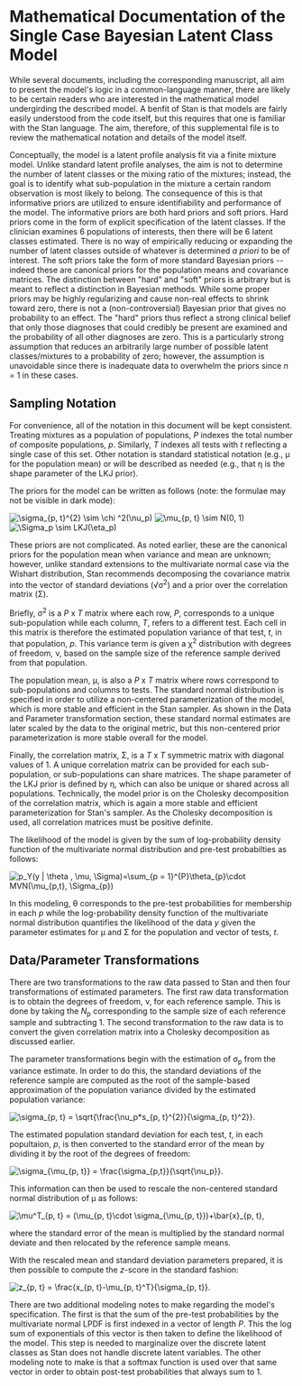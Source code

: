 # Mathematical Documentation of the Single Case Bayesian Latent Class Model

While several documents, including the corresponding manuscript, all aim to present the model's logic in a common-language manner, there are likely to be certain readers who are interested in the mathematical model undergirding the described model. A benfit of Stan is that models are fairly easily understood from the code itself, but this requires that one is familiar with the Stan language. The aim, therefore, of this supplemental file is to review the mathematical notation and details of the model itself.

Conceptually, the model is a latent profile analysis fit via a finite mixture model. Unlike standard latent profile analyses, the aim is not to determine the number of latent classes or the mixing ratio of the mixtures; instead, the goal is to identify what sub-population in the mixture a certain random observation is most likely to belong. The consequence of this is that informative priors are utilized to ensure identifiability and performance of the model. The informative priors are both hard priors and soft priors. Hard priors come in the form of explicit specification of the latent classes. If the clinician examines 6 populations of interests, then there will be 6 latent classes estimated. There is no way of empirically reducing or expanding the number of latent classes outside of whatever is determined *a priori* to be of interest. The soft priors take the form of more standard Bayesian priors -- indeed these are canonical priors for the population means and covariance matrices. The distinction between "hard" and "soft" priors is arbitrary but is meant to reflect a distinction in Bayesian methods. While some proper priors may be highly regularizing and cause non-real effects to shrink toward zero, there is not a (non-controversial) Bayesian prior that gives no probability to an effect. The "hard" priors thus reflect a strong clinical belief that only those diagnoses that could credibly be present are examined and the probability of all other diagnoses are zero. This is a particularly strong assumption that reduces an arbitrarily large number of possible latent classes/mixtures to a probability of zero; however, the assumption is unavoidable since there is inadequate data to overwhelm the priors since *n* = 1 in these cases.

## Sampling Notation

For convenience, all of the notation in this document will be kept consistent. Treating mixtures as a population of populations, *P* indexes the total number of composite populations, *p*. Similarly, *T* indexes all tests with *t* reflecting a single case of this set. Other notation is standard statistical notation (e.g., &mu; for the population mean) or will be described as needed (e.g., that &eta; is the shape parameter of the LKJ prior).

The priors for the model can be written as follows (note: the formulae may not be visible in dark mode):

<img src="https://latex.codecogs.com/png.latex?\sigma_{p,&space;t}^{2}&space;\sim&space;\chi&space;^2(\nu_p)" title="\sigma_{p, t}^{2} \sim \chi ^2(\nu_p)" />
<img src="https://latex.codecogs.com/png.latex?\mu_{p,&space;t}&space;\sim&space;N(0,&space;1)" title="\mu_{p, t} \sim N(0, 1)" />
<img src="https://latex.codecogs.com/png.latex?\Sigma_p&space;\sim&space;LKJ(\eta_p)" title="\Sigma_p \sim LKJ(\eta_p)" />

These priors are not complicated. As noted earlier, these are the canonical priors for the population mean when variance and mean are unknown; however, unlike standard extensions to the multivariate normal case via the Wishart distribution, Stan recommends decomposing the covariance matrix into the vector of standard deviations (&Sqrt;&sigma;<sup>2</sup>) and a prior over the correlation matrix (&Sigma;).

Briefly, &sigma;<sup>2</sup> is a *P* x *T* matrix where each row, *P*, corresponds to a unique sub-population while each column, *T*, refers to a different test. Each cell in this matrix is therefore the estimated population variance of that test, *t*, in that population, *p*. This variance term is given a &chi;<sup>2</sup> distribution with degrees of freedom, &nu;, based on the sample size of the reference sample derived from that population.

The population mean, &mu;, is also a *P* x *T* matrix where rows correspond to sub-populations and columns to tests. The standard normal distribution is specified in order to utilize a non-centered parameterization of the model, which is more stable and efficient in the Stan sampler. As shown in the Data and Parameter transformation section, these standard normal estimates are later scaled by the data to the original metric, but this non-centered prior parameterization is more stable overall for the model.

Finally, the correlation matrix, &Sigma;, is a *T* x *T* symmetric matrix with diagonal values of 1. A unique correlation matrix can be provided for each sub-population, or sub-populations can share matrices. The shape parameter of the LKJ prior is defined by &eta;, which can also be unique or shared across all populations. Technically, the model prior is on the Cholesky decomposition of the correlation matrix, which is again a more stable and efficient parameterization for Stan's sampler. As the Cholesky decomposition is used, all correlation matrices must be positive definite.

The likelihood of the model is given by the sum of log-probability density function of the multivariate normal distribution and pre-test probabilties as follows:

<img src="https://latex.codecogs.com/png.latex?p_Y(y&space;|&space;\theta&space;,&space;\mu,&space;\Sigma)=\sum_{p&space;=&space;1}^{P}\theta_{p}\cdot&space;MVN(\mu_{p,t},&space;\Sigma_{p})" title="p_Y(y | \theta , \mu, \Sigma)=\sum_{p = 1}^{P}\theta_{p}\cdot MVN(\mu_{p,t}, \Sigma_{p})" />

In this modeling, &theta; corresponds to the pre-test probabilities for membership in each *p* while the log-probability density function of the multivariate normal distribution quantifies the likelihood of the data *y* given the parameter estimates for &mu; and &Sigma; for the population and vector of tests, *t*.

## Data/Parameter Transformations

There are two transformations to the raw data passed to Stan and then four transformations of estimated parameters. The first raw data transformation is to obtain the degrees of freedom, &nu;, for each reference sample. This is done by taking the *N*<sub>p</sub> corresponding to the sample size of each reference sample and subtracting 1. The second transformation to the raw data is to convert the given correlation matrix into a Cholesky decomposition as discussed earlier.

The parameter transformations begin with the estimation of &sigma;<sub>p</sub> from the variance estimate. In order to do this, the standard deviations of the reference sample are computed as the root of the sample-based approximation of the population variance divided by the estimated population variance:

<img src="https://latex.codecogs.com/png.latex?\sigma_{p,&space;t}&space;=&space;\sqrt{\frac{\nu_p*s_{p,&space;t}^{2}}{\sigma_{p,&space;t}^2}}" title="\sigma_{p, t} = \sqrt{\frac{\nu_p*s_{p, t}^{2}}{\sigma_{p, t}^2}}" />.

The estimated population standard deviation for each test, *t*, in each popultaion, *p*, is then converted to the standard error of the mean by dividing it by the root of the degrees of freedom:

<img src="https://latex.codecogs.com/png.latex?\sigma_{\mu_{p,&space;t}}&space;=&space;\frac{\sigma_{p,t}}{\sqrt{\nu_p}}" title="\sigma_{\mu_{p, t}} = \frac{\sigma_{p,t}}{\sqrt{\nu_p}}" />.

This information can then be used to rescale the non-centered standard normal distribution of &mu; as follows:

<img src="https://latex.codecogs.com/png.latex?\mu^T_{p,&space;t}&space;=&space;(\mu_{p,&space;t}\cdot&space;\sigma_{\mu_{p,&space;t}})&plus;\bar{x}_{p,&space;t}" title="\mu^T_{p, t} = (\mu_{p, t}\cdot \sigma_{\mu_{p, t}})+\bar{x}_{p, t}" />,

where the standard error of the mean is multiplied by the standard normal deviate and then relocated by the reference sample means.

With the rescaled mean and standard deviation parameters prepared, it is then possible to compute the *z*-score in the standard fashion:

<img src="https://latex.codecogs.com/png.latex?z_{p,&space;t}&space;=&space;\frac{x_{p,&space;t}-\mu_{p,&space;t}^T}{\sigma_{p,&space;t}}" title="z_{p, t} = \frac{x_{p, t}-\mu_{p, t}^T}{\sigma_{p, t}}" />.

There are two additional modeling notes to make regarding the model's specification. The first is that the sum of the pre-test probabilities by the multivariate normal LPDF is first indexed in a vector of length *P*. This the log sum of exponentials of this vector is then taken to define the likelihood of the model. This step is needed to marginalize over the discrete latent classes as Stan does not handle discrete latent variables. The other modeling note to make is that a softmax function is used over that same vector in order to obtain post-test probabilities that always sum to 1.
